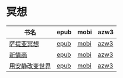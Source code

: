 # 冥想

| 书名 | epub | mobi | azw3 |
| --- | --- | --- | --- |
| [萨提亚冥想](http://ct.dalanmei.com/f/31084289-572115590-fa636e) | [epub](http://ct.dalanmei.com/f/31084289-572115590-fa636e) | [mobi](http://ct.dalanmei.com/f/31084289-571705888-a96b70) | [azw3](http://ct.dalanmei.com/f/31084289-572138793-39ff27) |
| [新情商](http://ct.dalanmei.com/f/31084289-572115836-1f287b) | [epub](http://ct.dalanmei.com/f/31084289-572115836-1f287b) | [mobi](http://ct.dalanmei.com/f/31084289-571699090-990163) | [azw3](http://ct.dalanmei.com/f/31084289-572143120-16d1b8) |
| [用安静改变世界](http://ct.dalanmei.com/f/31084289-571820245-c73049) | [epub](http://ct.dalanmei.com/f/31084289-571820245-c73049) | [mobi](http://ct.dalanmei.com/f/31084289-571548719-30b5e4) | [azw3](http://ct.dalanmei.com/f/31084289-572058871-8709f9) |
